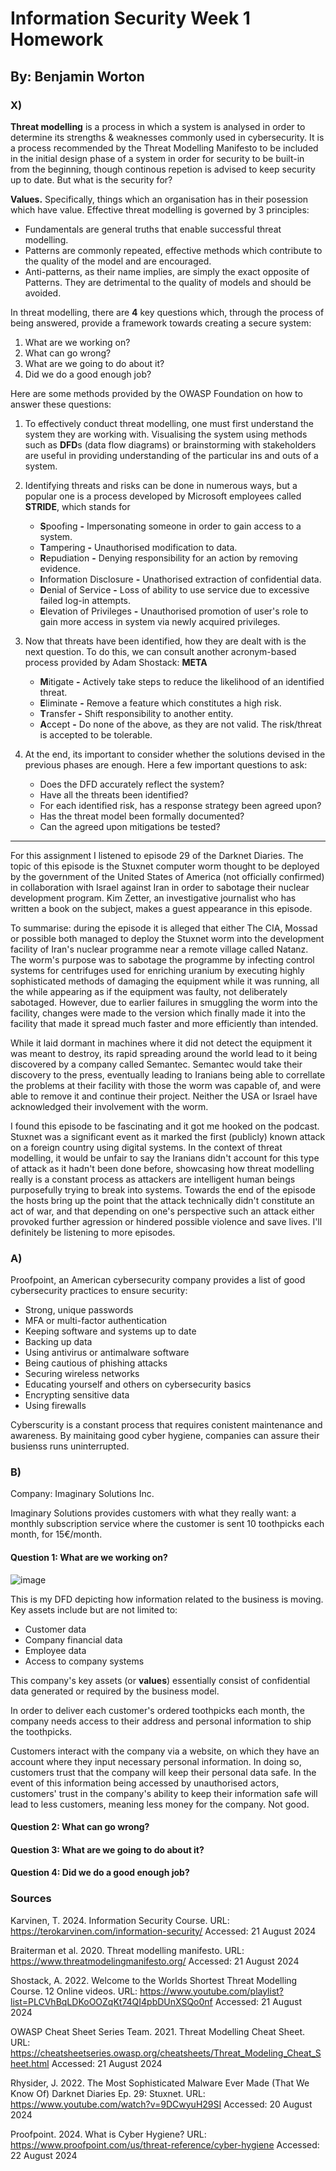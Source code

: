 # Information Security Week 1 Homework
## By: Benjamin Worton

### X)

**Threat modelling** is a process in which a system is analysed in order to determine its strengths & weaknesses commonly used in cybersecurity. It is a process recommended by the Threat Modelling Manifesto to be included in the initial design phase of a system in order for security to be built-in from the beginning, though continous repetion is advised to keep security up to date. But what is the security for?

**Values.** Specifically, things which an organisation has in their posession which have value.
Effective threat modelling is governed by 3 principles:

  * Fundamentals are general truths that enable successful threat modelling.
  * Patterns are commonly repeated, effective methods which contribute to the quality of the model and are encouraged.
  * Anti-patterns, as their name implies, are simply the exact opposite of Patterns. They are detrimental to the quality of models and should be avoided.

In threat modelling, there are **4** key questions which, through the process of being answered, provide a framework towards creating a secure system:
  1. What are we working on?
  2. What can go wrong?
  3. What are we going to do about it?
  4. Did we do a good enough job?

Here are some methods provided by the OWASP Foundation on how to answer these questions:

1. To effectively conduct threat modelling, one must first understand the system they are working with. Visualising the system using methods such as
   **DFD**s (data flow diagrams) or brainstorming with stakeholders are useful in providing understanding of the particular ins and outs of a system.
   
2. Identifying threats and risks can be done in numerous ways, but a popular one is a process developed by Microsoft employees called **STRIDE**, which stands for
   * **S**poofing **-** Impersonating someone in order to gain access to a system.
   * **T**ampering **-** Unauthorised modification to data.
   * **R**epudiation **-** Denying responsibility for an action by removing evidence.
   * **I**nformation Disclosure **-** Unathorised extraction of confidential data.
   * **D**enial of Service **-** Loss of ability to use service due to excessive failed log-in attempts.
   * **E**levation of Privileges **-** Unauthorised promotion of user's role to gain more access in system via newly acquired privileges.

3. Now that threats have been identified, how they are dealt with is the next question. To do this, we can consult another acronym-based process provided by Adam 
   Shostack: **META**
   * **M**itigate **-** Actively take steps to reduce the likelihood of an identified threat.
   * **E**liminate **-** Remove a feature which constitutes a high risk.
   * **T**ransfer **-** Shift responsibility to another entity.
   * **A**ccept **-** Do none of the above, as they are not valid. The risk/threat is accepted to be tolerable.
     
4. At the end, its important to consider whether the solutions devised in the previous phases are enough. Here a few important questions to ask:
   * Does the DFD accurately reflect the system?
   * Have all the threats been identified?
   * For each identified risk, has a response strategy been agreed upon?
   * Has the threat model been formally documented?
   * Can the agreed upon mitigations be tested?

---------------------------------------------------------------------------------------------------------------------------------------------------------------------------

For this assignment I listened to episode 29 of the Darknet Diaries.
The topic of this episode is the Stuxnet computer worm thought to be deployed by the government of the United States of America (not officially confirmed) in collaboration with Israel against Iran in order to sabotage their nuclear development program. Kim Zetter, an investigative journalist who has written a book on the subject, makes a guest appearance in this episode.

To summarise: during the episode it is alleged that either The CIA, Mossad or possible both managed to deploy the Stuxnet worm into the development facility of Iran's nuclear programme near a remote village called Natanz. The worm's purpose was to sabotage the programme by infecting control systems for centrifuges used for enriching uranium by executing highly sophisticated methods of damaging the equipment while it was running, all the while appearing as if the equipment was faulty, not deliberately sabotaged. However, due to earlier failures in smuggling the worm into the facility, changes were made to the version which finally made it into the facility that made it spread much faster and more efficiently than intended.

While it laid dormant in machines where it did not detect the equipment it was meant to destroy, its rapid spreading around the world lead to it being discovered by a company called Semantec. Semantec would take their discovery to the press, eventually leading to Iranians being able to correllate the problems at their facility with those the worm was capable of, and were able to remove it and continue their project. Neither the USA or Israel have acknowledged their involvement with the worm.

I found this episode to be fascinating and it got me hooked on the podcast. Stuxnet was a significant event as it marked the first (publicly) known attack on a foreign country using digital systems. In the context of threat modelling, it would be unfair to say the Iranians didn't account for this type of attack as it hadn't been done before, showcasing how threat modelling really is a constant process as attackers are intelligent human beings purposefully trying to break into systems. Towards the end of the episode the hosts bring up the point that the attack technically didn't constitute an act of war, and that depending on one's perspective such an attack either provoked further agression or hindered possible violence and save lives. I'll definitely be listening to more episodes.


### A)

Proofpoint, an American cybersecurity company provides a list of good cybersecurity practices to ensure security:
- Strong, unique passwords
- MFA or multi-factor authentication
- Keeping software and systems up to date
- Backing up data
- Using antivirus or antimalware software
- Being cautious of phishing attacks
- Securing wireless networks
- Educating yourself and others on cybersecurity basics
- Encrypting sensitive data
- Using firewalls

Cyberscurity is a constant process that requires conistent maintenance and awareness. By mainitaing good cyber hygiene, companies can assure their busienss runs uninterrupted.

### B)

Company: Imaginary Solutions Inc.

Imaginary Solutions provides customers with what they really want: a monthly subscription service where the customer is sent 10 toothpicks each month, for 15€/month.

#### Question 1: What are we working on?
![image](https://github.com/user-attachments/assets/135e2ac5-da23-4998-8d40-9a49db62282e)

This is my DFD depicting how information related to the business is moving. Key assets include but are not limited to:
- Customer data
- Company financial data
- Employee data
- Access to company systems
  
This company's key assets (or **values**) essentially consist of confidential data generated or required by the business model.

In order to deliver each customer's ordered toothpicks each month, the company needs access to their address and personal information to ship the toothpicks.

Customers interact with the company via a website, on which they have an account where they input necessary personal information.
In doing so, customers trust that the company will keep their personal data safe. In the event of this information being accessed by unauthorised actors,
customers' trust in the company's ability to keep their information safe will lead to less customers, meaning less money for the company. Not good.


#### Question 2: What can go wrong?




#### Question 3: What are we going to do about it?


#### Question 4: Did we do a good enough job?




### Sources

Karvinen, T. 2024. Information Security Course. URL: https://terokarvinen.com/information-security/ Accessed: 21 August 2024

Braiterman et al. 2020. Threat modelling manifesto. URL: https://www.threatmodelingmanifesto.org/ Accessed: 21 August 2024

Shostack, A. 2022. Welcome to the Worlds Shortest Threat Modelling Course. 12 Online videos. URL: https://www.youtube.com/playlist?list=PLCVhBqLDKoOOZqKt74QI4pbDUnXSQo0nf Accessed: 21 August 2024

OWASP Cheat Sheet Series Team. 2021. Threat Modelling Cheat Sheet. URL: https://cheatsheetseries.owasp.org/cheatsheets/Threat_Modeling_Cheat_Sheet.html Accessed: 21 August 2024

Rhysider, J. 2022. The Most Sophisticated Malware Ever Made (That We Know Of) Darknet Diaries Ep. 29: Stuxnet. URL: https://www.youtube.com/watch?v=9DCwyuH29SI Accessed: 20 August 2024

Proofpoint. 2024. What is Cyber Hygiene? URL: https://www.proofpoint.com/us/threat-reference/cyber-hygiene Accessed: 22 August 2024

